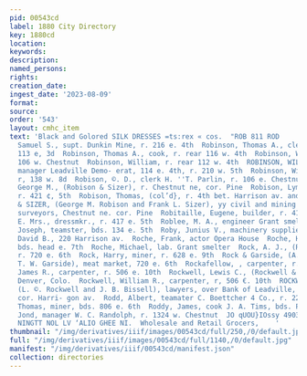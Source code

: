 ```yaml
---
pid: 00543cd
label: 1880 City Directory
key: 1880cd
location: 
keywords: 
description: 
named_persons: 
rights: 
creation_date: 
ingest_date: '2023-08-09'
format: 
source: 
order: '543'
layout: cmhc_item
text: 'Black and Golored SILK DRESSES =ts:rex « cos.  "ROB 811 ROD        Robinson,
  Samuel S., supt. Dunkin Mine, r. 216 e. 4th  Robinson, Thomas A., clerk P- O., r.
  113 e, 3d  Robinson, Thomas A., cook, r. rear 116 w. 4th  Robinson, William, bds.
  106 w. Chestnut  Robinson, William, r. rear 112 w. 4th  ROBINSON, WILLIAM F., business
  manager Leadville Demo- erat, 114 e. 4th, r. 210 w. 5th  Robinson, William H., miner,
  r, 138 w. 8d  Robison, ©. D., clerk H. ''T. Parlin, r. 106 e. Chestnut  Robison,
  George M., (Robison & Sizer), r. Chestnut ne, cor. Pine  Robison, Lyman, mine operator,
  r. 421 ¢, 5th  Robison, Thomas, (col’d}, r. 4th bet. Harrison av. and Oak  ROBISON
  & SIZER, (George M. Robison and Frank L. Sizer), yy civil and mining engineers and
  surveyors, Chestnut ne. cor. Pine  Robitaille, Eugene, builder, r. 417 e. 5th  Robitaille,
  E. Mrs., dressmkr., r. 417 e. 5th  Roblee, M. A., engineer Grant smelter  Roby,
  Joseph, teamster, bds. 134 e. 5th  Roby, Junius V., machinery supplies, 123 e. Chestnut  Roche,
  David B., 220 Harrison av.  Roche, Frank, actor Opera House  Roche, Henry, miner,
  bds. head e. 7th  Roche, Michael, lab. Grant smelter  Rock, A. J., (Rock & Garside),
  r. 720 e. 6th  Rock, Harry, miner, r. 628 e. 9th  Rock & Garside, (A. J. Rock and
  T. W. Garside), meat market, 720 e. 6th  Rockafellow, , carpenter, r. 725 e. 7th  Rockwell,
  James R., carpenter, r. 506 e. 10th  Rockwell, Lewis C., (Rockwell & Bissell), r.
  Denver, Colo.  Rockwell, William R., carpenter, r, 506 €. 10th  ROCKWELL & BISSELL,
  (L. ©. Rockwell and J. B. Bissell), lawyers, over Bank of Leadville, Chestnut sw.
  cor. Harri- gon av.  Rodd, Albert, teamater C. Boettcher 4 Co., r. 223 w. 3a  Rodda,
  Thomas, miner, bds. 806 e. 6th  Roddy, James, cook J. A. Tims, bds. Palace Hotel  Roddy,
  Jond, manager W. C. Randolph, r. 1324 w. Chestnut  JO qUOU}IOssy 4903.10''T     Arouo0ry8y     “SUS
  NINGTT NOL LV ‘ALIO GHEE NI.  Wholesale and Retail Grocers,    '
thumbnail: "/img/derivatives/iiif/images/00543cd/full/250,/0/default.jpg"
full: "/img/derivatives/iiif/images/00543cd/full/1140,/0/default.jpg"
manifest: "/img/derivatives/iiif/00543cd/manifest.json"
collection: directories
---
```

